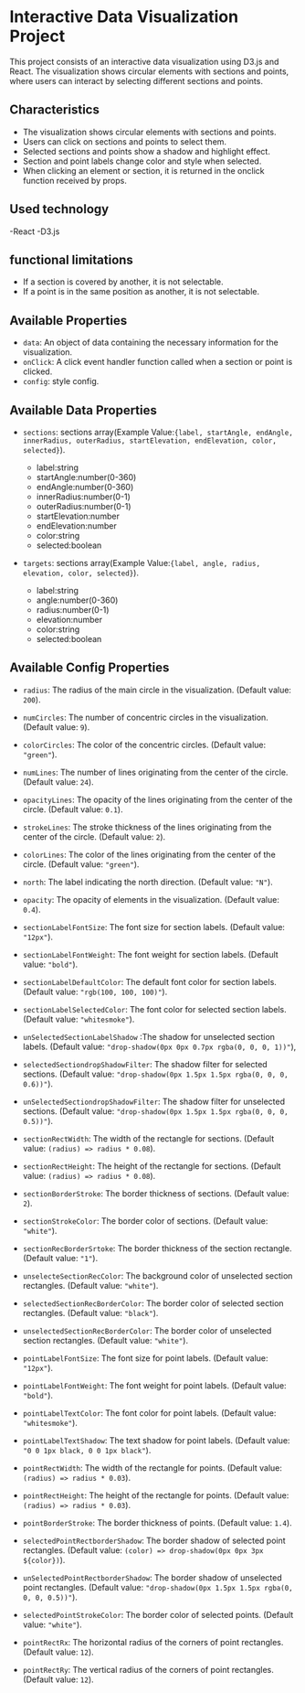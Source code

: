 # Interactive Data Visualization Project

This project consists of an interactive data visualization using D3.js and React. The visualization shows circular elements with sections and points, where users can interact by selecting different sections and points.

## Characteristics

- The visualization shows circular elements with sections and points.
- Users can click on sections and points to select them.
- Selected sections and points show a shadow and highlight effect.
- Section and point labels change color and style when selected.
- When clicking an element or section, it is returned in the onclick function received by props.


## Used technology

-React
-D3.js

## functional limitations 

- If a section is covered by another, it is not selectable.
- If a point is in the same position as another, it is not selectable.

## Available Properties

- `data`: An object of data containing the necessary information for the visualization.
- `onClick`: A click event handler function called when a section or point is clicked.
- `config`: style config.

## Available Data Properties

- `sections`: sections array(Example Value:`{label, startAngle, endAngle, innerRadius, outerRadius, startElevation, endElevation, color, selected}`).
	- label:string
	- startAngle:number(0-360)
	- endAngle:number(0-360)
	- innerRadius:number(0-1)
	- outerRadius:number(0-1)
	- startElevation:number
	- endElevation:number
	- color:string
	- selected:boolean

- `targets`: sections array(Example Value:`{label, angle, radius, elevation, color, selected}`).
	- label:string
	- angle:number(0-360)
	- radius:number(0-1)
	- elevation:number
	- color:string
	- selected:boolean



## Available Config Properties

- `radius`: The radius of the main circle in the visualization. (Default value: `200`).
- `numCircles`: The number of concentric circles in the visualization. (Default value: `9`).
- `colorCircles`: The color of the concentric circles. (Default value: `"green"`).
- `numLines`: The number of lines originating from the center of the circle. (Default value: `24`).
- `opacityLines`: The opacity of the lines originating from the center of the circle. (Default value: `0.1`).
- `strokeLines`: The stroke thickness of the lines originating from the center of the circle. (Default value: `2`).
- `colorLines`: The color of the lines originating from the center of the circle. (Default value: `"green"`).
- `north`: The label indicating the north direction. (Default value: `"N"`).
- `opacity`: The opacity of elements in the visualization. (Default value: `0.4`).


- `sectionLabelFontSize`: The font size for section labels. (Default value: `"12px"`).
- `sectionLabelFontWeight`: The font weight for section labels. (Default value: `"bold"`).
- `sectionLabelDefaultColor`: The default font color for section labels. (Default value: `"rgb(100, 100, 100)"`).
- `sectionLabelSelectedColor`: The font color for selected section labels. (Default value: `"whitesmoke"`).
- `unSelectedSectionLabelShadow` :The shadow for unselected section labels. (Default value: `"drop-shadow(0px 0px 0.7px rgba(0, 0, 0, 1))"`),
- `selectedSectiondropShadowFilter`: The shadow filter for selected sections. (Default value: `"drop-shadow(0px 1.5px 1.5px rgba(0, 0, 0, 0.6))"`).
- `unSelectedSectiondropShadowFilter`: The shadow filter for unselected sections. (Default value: `"drop-shadow(0px 1.5px 1.5px rgba(0, 0, 0, 0.5))"`).
- `sectionRectWidth`: The width of the rectangle for sections. (Default value: `(radius) => radius * 0.08`).
- `sectionRectHeight`: The height of the rectangle for sections. (Default value: `(radius) => radius * 0.08`).
- `sectionBorderStroke`: The border thickness of sections. (Default value: `2`).
- `sectionStrokeColor`: The border color of sections. (Default value: `"white"`).
- `sectionRecBorderSrtoke`: The border thickness of the section rectangle. (Default value: `"1"`).
- `unselecteSectionRecColor`: The background color of unselected section rectangles. (Default value: `"white"`).
- `selectedSectionRecBorderColor`: The border color of selected section rectangles. (Default value: `"black"`).
- `unselectedSectionRecBorderColor`: The border color of unselected section rectangles. (Default value: `"white"`).


- `pointLabelFontSize`: The font size for point labels. (Default value: `"12px"`).
- `pointLabelFontWeight`: The font weight for point labels. (Default value: `"bold"`).
- `pointLabelTextColor`: The font color for point labels. (Default value: `"whitesmoke"`).
- `pointLabelTextShadow`: The text shadow for point labels. (Default value: `"0 0 1px black, 0 0 1px black"`).
- `pointRectWidth`: The width of the rectangle for points. (Default value: `(radius) => radius * 0.03`).
- `pointRectHeight`: The height of the rectangle for points. (Default value: `(radius) => radius * 0.03`).
- `pointBorderStroke`: The border thickness of points. (Default value: `1.4`).
- `selectedPointRectborderShadow`: The border shadow of selected point rectangles. (Default value: `(color) => drop-shadow(0px 0px 3px ${color})`).
- `unSelectedPointRectborderShadow`: The border shadow of unselected point rectangles. (Default value: `"drop-shadow(0px 1.5px 1.5px rgba(0, 0, 0, 0.5))"`).
- `selectedPointStrokeColor`: The border color of selected points. (Default value: `"white"`).
- `pointRectRx`: The horizontal radius of the corners of point rectangles. (Default value: `12`).
- `pointRectRy`: The vertical radius of the corners of point rectangles. (Default value: `12`).
